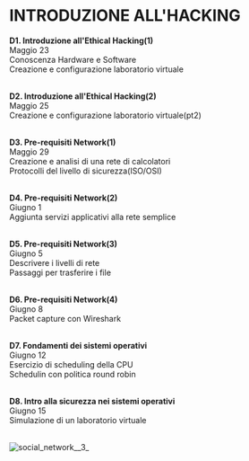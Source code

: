 <h1> INTRODUZIONE ALL'HACKING </h1>
<b>  D1. Introduzione all'Ethical Hacking(1) </b>
 <br> Maggio 23
 <br> Conoscenza Hardware e Software
 <br> Creazione e configurazione laboratorio virtuale
 
<b> <br> D2. Introduzione all'Ethical Hacking(2) </b>
 <br> Maggio 25
 <br> Creazione e configurazione laboratorio virtuale(pt2)

<b> <br> D3. Pre-requisiti Network(1) </b>
 <br> Maggio 29
 <br> Creazione e analisi di una rete di calcolatori
 <br> Protocolli del livello di sicurezza(ISO/OSI)

<b> <br> D4. Pre-requisiti Network(2) </b>
 <br> Giugno 1
 <br> Aggiunta servizi applicativi alla rete semplice

<b> <br> D5. Pre-requisiti Network(3) </b>
 <br> Giugno 5
 <br> Descrivere i livelli di rete
 <br> Passaggi per trasferire i file

<b> <br> D6. Pre-requisiti Network(4) </b>
 <br> Giugno 8
 <br> Packet capture con Wireshark

<b> <br> D7. Fondamenti dei sistemi operativi </b>
 <br> Giugno 12
 <br> Esercizio di scheduling della CPU
 <br> Schedulin con politica round robin

<b> <br> D8. Intro alla sicurezza nei sistemi operativi </b>
 <br> Giugno 15
 <br> Simulazione di un laboratorio virtuale

 <br> ![social_network__3_](https://github.com/Jenovia02/Cybersecurity-Analyst/assets/134729946/dde87970-5e3e-4311-9478-5c2e1d87b6a1)
